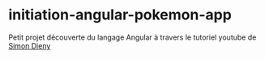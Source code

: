 # initiation-angular-pokemon-app

Petit projet découverte du langage Angular à travers le tutoriel youtube de [Simon Dieny](https://youtu.be/DTIYVffhJuU) 

